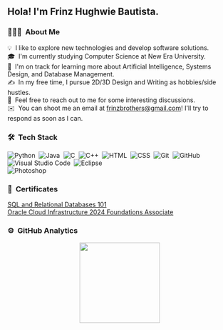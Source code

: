 <h2>Hola! I'm Frinz Hughwie Bautista.</h2>

### 👨🏻‍💻 &nbsp;About Me

💡 &nbsp;I like to explore new technologies and develop software solutions.\
🎓 &nbsp;I'm currently studying Computer Science at New Era University.\
🌱 &nbsp;I'm on track for learning more about Artificial Intelligence, Systems Design, and Database Management.\
✍️ &nbsp;In my free time, I pursue 2D/3D Design and Writing as hobbies/side hustles.\
💬 &nbsp;Feel free to reach out to me for some interesting discussions.\
✉️ &nbsp;You can shoot me an email at frinzbrothers@gmail.com! I'll try to respond as soon as I can.

### 🛠 &nbsp;Tech Stack

![Python](https://img.shields.io/badge/-Python-05122A?style=flat&logo=python)&nbsp;
![Java](https://img.shields.io/badge/-Java-05122A?style=flat&logo=Java&logoColor=FFA518)&nbsp;
![C](https://img.shields.io/badge/-C-05122A?style=flat&logo=C&logoColor=A8B9CC)&nbsp;
![C++](https://img.shields.io/badge/-C++-05122A?style=flat&logo=C%2B%2B&logoColor=00599C)&nbsp;
![HTML](https://img.shields.io/badge/-HTML-05122A?style=flat&logo=HTML5)&nbsp;
![CSS](https://img.shields.io/badge/-CSS-05122A?style=flat&logo=CSS3&logoColor=1572B6)&nbsp;
![Git](https://img.shields.io/badge/-Git-05122A?style=flat&logo=git)&nbsp;
![GitHub](https://img.shields.io/badge/-GitHub-05122A?style=flat&logo=github)&nbsp;
![Visual Studio Code](https://img.shields.io/badge/-Visual%20Studio%20Code-05122A?style=flat&logo=visual-studio-code&logoColor=007ACC)&nbsp;
![Eclipse](https://img.shields.io/badge/-Eclipse-05122A?style=flat&logo=eclipse-ide&logoColor=2C2255)\
![Photoshop](https://img.shields.io/badge/-Photoshop-05122A?style=flat&logo=adobe-photoshop)&nbsp;

### 📄 &nbsp;Certificates
<a href="https://courses.cognitiveclass.ai/certificates/e8866d90116e43bc9b588623404e9910" rel="nofollow">SQL and Relational Databases 101</a><br>
<a href="https://catalog-education.oracle.com/pls/certview/sharebadge?id=855E72E3B5D3DA87F45BD9581A7F28C5FF095BCB7111398F6DBA9830F4E65698" rel="nofollow">Oracle Cloud Infrastructure 2024 Foundations Associate</a>
### ⚙️ &nbsp;GitHub Analytics

<p align="center">
<a href="https://github.com/prismic7">
  <img height="180em" src="https://github-readme-stats-eight-theta.vercel.app/api?username=prismic7&show_icons=true&theme=algolia&include_all_commits=true&count_private=true"/>
</a>
</p>

